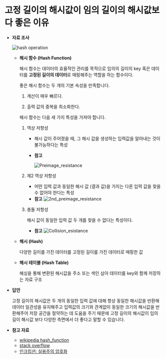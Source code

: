 # 고정 길이의 해시값이 임의 길이의 해시값보다 좋은 이유

- **자료 조사**
    
    ![hash operation](https://user-images.githubusercontent.com/44726494/222752691-97d1b3ec-30d3-4b85-829c-331c91a52399.png)

    - **해시 함수 (Hash Function)**
        
        해시 함수는 데이터의 효율적인 관리를 목적으로 임의의 길이의 key 혹은 데이터를 **고정된 길이의 데이터**로 매핑해주는 역할을 하는 함수이다.
        
        좋은 해시 함수는 두 개의 기본 속성을 만족합니다.
        
        1) 계산이 매우 빠르다.
        
        2) 출력 값의 중복을 최소화한다.
        
        해시 함수는 다음 세 가지 특성을 가져야 합니다.
        
        1. 역상 저항성
            - 해시 값이 주어졌을 때, 그 해시 값을 생성하는 입력값을 알아내는 것이 불가능하다는 특성
            - **참고**
                
                ![Preimage_resistance](https://user-images.githubusercontent.com/44726494/222752719-6682f7f1-b37a-464f-b450-bbc51a288a06.png)

        2. 제2 역상 저항성
            - 어떤 입력 값과 동일한 해시 값 (결과 값)을 가지는 다른 입력 값을 찾을 수 없어야 한다는 특성
            - **참고**
                ![2nd_preimage_resistance](https://user-images.githubusercontent.com/44726494/222752750-ffcc608a-d1ee-4064-b593-beb70b841be8.png)

        3. 충돌 저항성
            
            해시 값이 동일한 입력 값 두 개를 찾을 수 없다는 특성이다.
            
            - **참고**
                ![Collision_esistance](https://user-images.githubusercontent.com/44726494/222752782-fe4db9b5-cd75-46db-922b-4a05336ca2c2.png)

    - **해시 (Hash)**
        
        다양한 길이를 가진 데이터를 고정된 길이를 가진 데이터로 매핑한 값
        
    - **해시 테이블 (Hash Table)**
        
        해싱을 통해 변환된 해시값을 주소 또는 색인 삼아 데이터를 key와 함께 저장하는 자료 구조
        
- **답안**
    
    고정 길이의 해시값은 두 개의 동일한 입력 값에 대해 항상 동일한 해시값을 반환해 데이터 일관성을 유지해주고 입력값의 크기와 관계없이 동일한 크기의 해시값을 반환해주어 저장 공간을 절약하는 데 도움을 주기 때문에 고정 길이의 해시값이 임의 길이 해시값 보다 다양한 측면에서 더 좋다고 말할 수 있습니다.
    
- **참고 자료**
    - [wikipedia hash_function](https://stackoverflow.com/questions/29599047/why-is-hash-output-fixed-in-length)
    - [stack overflow](https://stackoverflow.com/questions/29599047/why-is-hash-output-fixed-in-length)
    - [인크립션: 실용주의 암호화](https://thebook.io/006879/ch07/01_06/)

